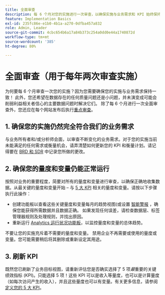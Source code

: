 ```yaml
---
title: 全面审查
description: 每 6 个月对您的实施进行一次审查，以确保实施与业务需求和 KPI 始终保持一致。
feature: Implementation Basics
exl-id: 235fc86e-e1b0-4b1a-a270-0dfba457a832
role: Admin, Leader
source-git-commit: 4cbc654b6a17a84b373c254a0dd0e44a1740872d
workflow-type: tm+mt
source-wordcount: '385'
ht-degree: 80%

---
```


# 全面审查（用于每年两次审查实施）

为何要每 6 个月审查一次您的实施？因为您需要确保您的实施与业务需求保持一致！ 此外，您还希望在数据存在的任何质量问题还是小问题，并未演变成可能会削弱利益相关者信心的主要数据问题时解决它们。 除了每 6 个月进行一次全面审查外，您还应在每个网站发布后执行[重点审查](/help/implement/review/focused-review.md)。

## 1. 确保您的实施仍然完全符合我们的业务需求

与业务所有者和/或分析师会面，以审查不断变化的业务需求。对于您的实施当前未能满足的任何需求或衡量机会，请弄清楚如何更新您的 KPI 和衡量计划。请记得要在 [BRD 和 SDR](https://experienceleague.adobe.com/docs/analytics-learn/tutorials/implementation/implementation-basics/creating-a-business-requirements-document.html#implementation?lang=zh-Hans) 中记录您所做的更改。

## 2. 确保您的量度和变量仍能正常运行

按照对业务的重要程度，简要对所有的量度和变量进行审查，以确保正确地收集数据。从最关键的量度和变量开始 – 与 [5 大 KPI](https://experienceleague.adobe.com/docs/analytics/implementation/review/define-kpis.html#review?lang=zh-Hans) 相关的量度和变量。请按以下步骤执行此操作：

* 创建功能板以查看这些关键量度和变量每月的趋势视图(或设置 [智能警报](https://experienceleague.adobe.com/docs/analytics/components/alerts/intellligent-alerts.html) ，确保您能获得所需数据并且数据正确。 如果发现任何误差，请检查数据层、标签管理器规则及处理规则，并找出原因。
* 重新运行 [Analytics 运行状况功能板](https://assets.adobe.com/public/8ff304bb-18e0-434b-54d1-39199422ba1c)，以监控量度和变量的总体趋势。

不要让您的实施充斥着不需要的量度和变量。 禁用企业不再需要或使用的量度或变量。您可能需要稍后将其删除或重新设定其用途。

## 3. 刷新 KPI

既然您已刷新了业务目标视图，请重新评估您是否确实选择了 5 项&#x200B;*最*&#x200B;重要的关键绩效指标 (KPI)。只能选择 5 项！这些 KPI 可以是收入等量度，也可以是计算量度（如每次访问产生的收入），并且这些量度也可以有变量。有关更多信息，请参阅[定义您的 5 大 KPI](/help/implement/review/define-kpis.md)。
